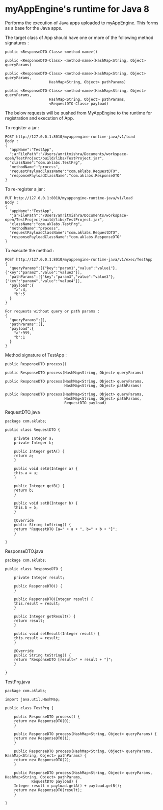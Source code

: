 # myAppEngine's runtime for Java 8
Performs the execution of Java apps uploaded to myAppEngine. This forms as a base for the Java apps.

The target class of App should have one or more of the following method signatures :
	
    public <ResponseDTO-Class> <method-name>()
    
    public <ResponseDTO-Class> <method-name>(HashMap<String, Object> queryParams)
    
    public <ResponseDTO-Class> <method-name>(HashMap<String, Object> queryParams, 
						HashMap<String, Object> pathParams)
    
    public <ResponseDTO-Class> <method-name>(HashMap<String, Object> queryParams, 
						HashMap<String, Object> pathParams, 
						<RequestDTO-Class> payload)

The below requests will be pushed from MyAppEngine to the runtime for registration and execution of App.
                          		
To register a jar :

    POST http://127.0.0.1:8010/myappengine-runtime-java/v1/load
    Body : 
    {
      "appName":"TestApp",
      "jarFilePath":"/Users/amritmishra/Documents/workspace-open/TestProject/build/libs/TestProject.jar",
      "className":"com.aklabs.TestPrg",
      "methodName":"process",
      "requestPayloadClassName":"com.aklabs.RequestDTO",
      "responsePayloadClassName":"com.aklabs.ResponseDTO"
    }
	
To re-register a jar :

    PUT http://127.0.0.1:8010/myappengine-runtime-java/v1/load
    Body : 
    {
      "appName":"TestApp",
      "jarFilePath":"/Users/amritmishra/Documents/workspace-open/TestProject/build/libs/TestProject.jar",
      "className":"com.aklabs.TestPrg",
      "methodName":"process",
      "requestPayloadClassName":"com.aklabs.RequestDTO",
      "responsePayloadClassName":"com.aklabs.ResponseDTO"
    }

To execute the method :

    POST http://127.0.0.1:8010/myappengine-runtime-java/v1/exec/TestApp
    {
      "queryParams":[{"key":"param1","value":"value1"},{"key":"param2","value":"value2"}],
      "pathParams":[{"key":"param3","value":"value3"},{"key":"param4","value":"value4"}],
      "payload":{
        "a":4,
        "b":5
      }
    }
    
    For requests without query or path params :
    {
	  "queryParams":[],
	  "pathParams":[],
	  "payload":{
	    "a":999,
	    "b":1
	  }
	}

Method signature of TestApp :
	
    public ResponseDTO process()
    
    public ResponseDTO process(HashMap<String, Object> queryParams)
    
    public ResponseDTO process(HashMap<String, Object> queryParams, 
                               HashMap<String, Object> pathParams)
    
    public ResponseDTO process(HashMap<String, Object> queryParams, 
                               HashMap<String, Object> pathParams, 
                               RequestDTO payload)

RequestDTO.java

	package com.aklabs;
	
	public class RequestDTO {
	
	    private Integer a;
	    private Integer b;
	
	    public Integer getA() {
		return a;
	    }
	
	    public void setA(Integer a) {
		this.a = a;
	    }
	
	    public Integer getB() {
		return b;
	    }
	
	    public void setB(Integer b) {
		this.b = b;
	    }
	
	    @Override
	    public String toString() {
		return "RequestDTO [a=" + a + ", b=" + b + "]";
	    }
	
	}
	
ResponseDTO.java

	package com.aklabs;
	
	public class ResponseDTO {
	
	    private Integer result;
	
	    public ResponseDTO() {
	    }
	
	    public ResponseDTO(Integer result) {
		this.result = result;
	    }
	
	    public Integer getResult() {
		return result;
	    }
	
	    public void setResult(Integer result) {
		this.result = result;
	    }
	
	    @Override
	    public String toString() {
		return "ResponseDTO [result=" + result + "]";
	    }
	
	}


TestPrg.java

	package com.aklabs;
	
	import java.util.HashMap;
	
	public class TestPrg {
	
	    public ResponseDTO process() {
		return new ResponseDTO(0);
	    }
	
	    public ResponseDTO process(HashMap<String, Object> queryParams) {
		return new ResponseDTO(1);
	    }
	
	    public ResponseDTO process(HashMap<String, Object> queryParams, HashMap<String, Object> pathParams) {
		return new ResponseDTO(2);
	    }
	
	    public ResponseDTO process(HashMap<String, Object> queryParams, HashMap<String, Object> pathParams,
	            RequestDTO payload) {
		Integer result = payload.getA() + payload.getB();
		return new ResponseDTO(result);
	    }
	
	}
    
    
    
	
